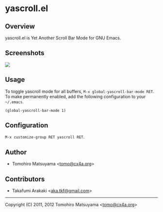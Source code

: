 yascroll.el
===========

Overview
--------

yascroll.el is Yet Another Scroll Bar Mode for GNU Emacs.

Screenshots
-----------

![](http://cx4a.org/software/yascroll/yascroll.png)

Usage
-----

To toggle yascroll mode for all buffers, `M-x
global-yascroll-bar-mode RET`. To make permanently enabled, add the
following configuration to your `~/.emacs`.

    (global-yascroll-bar-mode 1)

Configuration
-------------

`M-x customize-group RET yascroll RET`.

Author
------

* Tomohiro Matsuyama <<tomo@cx4a.org>>

Contributors
------------

* Takafumi Arakaki <<aka.tkf@gmail.com>>

----

Copyright (C) 2011, 2012  Tomohiro Matsuyama <<tomo@cx4a.org>>
